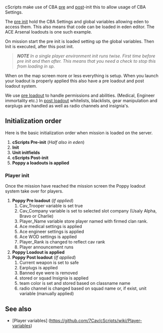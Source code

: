 cScripts make use of CBA [pre](https://github.com/7Cav/cScripts/blob/master/cScripts/CavFnc/cScripts_preInit.sqf) and [post](https://github.com/7Cav/cScripts/blob/master/cScripts/CavFnc/cScripts_postInit.sqf)-init this to allow usage of CBA Settings. 

The [pre init](https://github.com/7Cav/cScripts/blob/master/cScripts/CavFnc/cScripts_preInit.sqf) hold the CBA Settings and global variables allowing eden to access them. This also means that code can be loaded in eden editor. The ACE Arsenal loadouts is one such example. 

On mission start the pre init is loaded setting up the global variables. Then Init is executed, after this post init.

> _**NOTE** In a single player environment init runs twise. First time before pre init and then after. This means that you need a check to stop this from loading in sp._

When on the map screen more or less everything is setup. When you launch your loadout is properly applied this also have a pre loadout and post loadout system.

We use [pre loadout](https://github.com/7Cav/cScripts/blob/master/cScripts/CavFnc/functions/systems/fn_setPreInitPlayerSettings.sqf) to handle permissions and abilities. (Medical, Engineer immortality etc.)
In [post loadout](https://github.com/7Cav/cScripts/blob/master/cScripts/CavFnc/functions/systems/fn_setPostInitPlayerSettings.sqf) whitelists, blacklists, gear manipulation and earplugs are handled as well as radio channels and insignia's. 


## Initialization order
Here is the basic initialization order when mission is loaded on the server.
1. **cScripts Pre-init** (_Half also in eden_)
1. **Init**
1. **Unit initfields**
1. **cScripts Post-init**
1. **Poppy a loadouts is applied**

### Player init
Once the mission have reached the mission screen the Poppy loadout system take over for players.
1. **Poppy Pre loadout** (_If applied_)
   1. Cav_Trooper variable is set true
   1. Cav_Company variable is set to selected slot company (Usaly Alpha, Bravo or Charlie)
   1. Player_Name variable store player named with firmed clan rank.
   1. Ace medical settings is applied
   1. Ace engineer settings is applied
   1. Ace WOD settings is applied
   1. Player_Rank is changed to reflect cav rank
   1. Player announcement runs
1. **Poppy Loadout is applied**
1. **Poppy Post loadout** (_If applied_)
   1. Current weapon is set to safe
   1. Earplugs is applied
   1. Banned eye were is removed
   1. stored or squad Insignia is applied
   1. team color is set and stored based on classname name
   1. radio channel is changed based on squad name or, if exist, unit variable (manually applied)

## See also
* [Player variables] (https://github.com/7Cav/cScripts/wiki/Player-variables) 